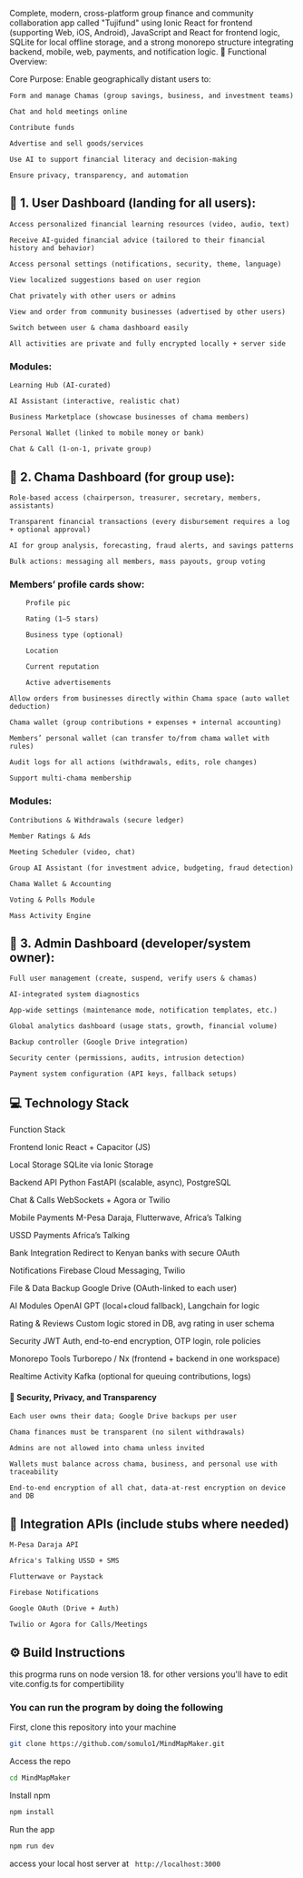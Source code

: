 Complete, modern, cross-platform group finance and community collaboration app called "Tujifund" using Ionic React for frontend (supporting Web, iOS, Android), JavaScript and React  for frontend logic, SQLite for local offline storage, and a strong monorepo structure integrating backend, mobile, web, payments, and notification logic.
🧩 Functional Overview:

Core Purpose: Enable geographically distant users to:

    Form and manage Chamas (group savings, business, and investment teams)

    Chat and hold meetings online

    Contribute funds

    Advertise and sell goods/services

    Use AI to support financial literacy and decision-making

    Ensure privacy, transparency, and automation

## 🔷 1. User Dashboard (landing for all users):

    Access personalized financial learning resources (video, audio, text)

    Receive AI-guided financial advice (tailored to their financial history and behavior)

    Access personal settings (notifications, security, theme, language)

    View localized suggestions based on user region

    Chat privately with other users or admins

    View and order from community businesses (advertised by other users)

    Switch between user & chama dashboard easily

    All activities are private and fully encrypted locally + server side

### Modules:

    Learning Hub (AI-curated)

    AI Assistant (interactive, realistic chat)

    Business Marketplace (showcase businesses of chama members)

    Personal Wallet (linked to mobile money or bank)

    Chat & Call (1-on-1, private group)

## 🔷 2. Chama Dashboard (for group use):

    Role-based access (chairperson, treasurer, secretary, members, assistants)

    Transparent financial transactions (every disbursement requires a log + optional approval)

    AI for group analysis, forecasting, fraud alerts, and savings patterns

    Bulk actions: messaging all members, mass payouts, group voting

   ###  Members’ profile cards show:

        Profile pic

        Rating (1–5 stars)

        Business type (optional)

        Location

        Current reputation

        Active advertisements

    Allow orders from businesses directly within Chama space (auto wallet deduction)

    Chama wallet (group contributions + expenses + internal accounting)

    Members’ personal wallet (can transfer to/from chama wallet with rules)

    Audit logs for all actions (withdrawals, edits, role changes)

    Support multi-chama membership

### Modules:

    Contributions & Withdrawals (secure ledger)

    Member Ratings & Ads

    Meeting Scheduler (video, chat)

    Group AI Assistant (for investment advice, budgeting, fraud detection)

    Chama Wallet & Accounting

    Voting & Polls Module

    Mass Activity Engine

## 🔷 3. Admin Dashboard (developer/system owner):

    Full user management (create, suspend, verify users & chamas)

    AI-integrated system diagnostics

    App-wide settings (maintenance mode, notification templates, etc.)

    Global analytics dashboard (usage stats, growth, financial volume)

    Backup controller (Google Drive integration)

    Security center (permissions, audits, intrusion detection)

    Payment system configuration (API keys, fallback setups)

## 💻 Technology Stack
Function	Stack

Frontend	Ionic React + Capacitor (JS)

Local Storage	SQLite via Ionic Storage

Backend API	Python FastAPI (scalable, async), PostgreSQL

Chat & Calls	WebSockets + Agora or Twilio

Mobile Payments	M-Pesa Daraja, Flutterwave, Africa’s Talking

USSD Payments	Africa’s Talking

Bank Integration	Redirect to Kenyan banks with secure OAuth

Notifications	Firebase Cloud Messaging, Twilio

File & Data Backup	Google Drive (OAuth-linked to each user)

AI Modules	OpenAI GPT (local+cloud fallback), Langchain for logic

Rating & Reviews	Custom logic stored in DB, avg rating in user schema

Security	JWT Auth, end-to-end encryption, OTP login, role policies

Monorepo Tools	Turborepo / Nx (frontend + backend in one workspace)

Realtime Activity	Kafka (optional for queuing contributions, logs)

#### 🔐 Security, Privacy, and Transparency

    Each user owns their data; Google Drive backups per user

    Chama finances must be transparent (no silent withdrawals)

    Admins are not allowed into chama unless invited

    Wallets must balance across chama, business, and personal use with traceability

    End-to-end encryption of all chat, data-at-rest encryption on device and DB

## 🔄 Integration APIs (include stubs where needed)

    M-Pesa Daraja API

    Africa's Talking USSD + SMS

    Flutterwave or Paystack

    Firebase Notifications

    Google OAuth (Drive + Auth)

    Twilio or Agora for Calls/Meetings

## ⚙️ Build Instructions
 this progrma runs on node version 18. for other versions you'll have to edit vite.config.ts for compertibility
  ### You can run the program by doing the following
 First, clone this repository into your machine

```bash
git clone https://github.com/somulo1/MindMapMaker.git

````
Access the repo 
```bash 
cd MindMapMaker
```
Install npm
``` bash
npm install
```
Run the app
``` bash
npm run dev
```

access your local host server at ```  http://localhost:3000 ```
